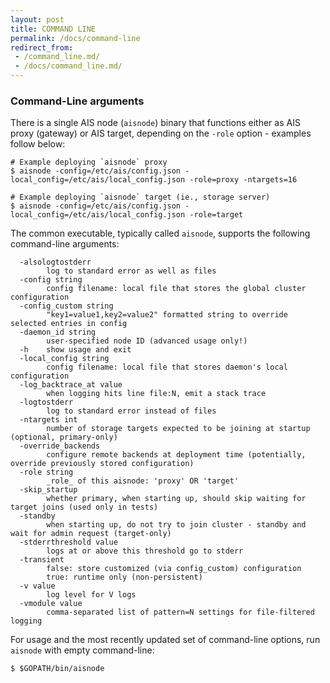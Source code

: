 ```yaml
---
layout: post
title: COMMAND LINE
permalink: /docs/command-line
redirect_from:
 - /command_line.md/
 - /docs/command_line.md/
---
```


### Command-Line arguments

There is a single AIS node (`aisnode`) binary that functions either as AIS proxy (gateway) or AIS target, depending on the `-role` option - examples follow below:

```console
# Example deploying `aisnode` proxy
$ aisnode -config=/etc/ais/config.json -local_config=/etc/ais/local_config.json -role=proxy -ntargets=16

# Example deploying `aisnode` target (ie., storage server)
$ aisnode -config=/etc/ais/config.json -local_config=/etc/ais/local_config.json -role=target
```

The common executable, typically called `aisnode`, supports the following command-line arguments:

```console
  -alsologtostderr
        log to standard error as well as files
  -config string
        config filename: local file that stores the global cluster configuration
  -config_custom string
        "key1=value1,key2=value2" formatted string to override selected entries in config
  -daemon_id string
        user-specified node ID (advanced usage only!)
  -h    show usage and exit
  -local_config string
        config filename: local file that stores daemon's local configuration
  -log_backtrace_at value
        when logging hits line file:N, emit a stack trace
  -logtostderr
        log to standard error instead of files
  -ntargets int
        number of storage targets expected to be joining at startup (optional, primary-only)
  -override_backends
        configure remote backends at deployment time (potentially, override previously stored configuration)
  -role string
        _role_ of this aisnode: 'proxy' OR 'target'
  -skip_startup
        whether primary, when starting up, should skip waiting for target joins (used only in tests)
  -standby
        when starting up, do not try to join cluster - standby and wait for admin request (target-only)
  -stderrthreshold value
        logs at or above this threshold go to stderr
  -transient
        false: store customized (via config_custom) configuration
        true: runtime only (non-persistent)
  -v value
        log level for V logs
  -vmodule value
        comma-separated list of pattern=N settings for file-filtered logging

```

For usage and the most recently updated set of command-line options, run `aisnode` with empty command-line:

```console
$ $GOPATH/bin/aisnode
```
